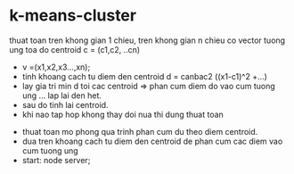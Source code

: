 # k-means-cluster
thuat toan tren khong gian 1 chieu, tren khong gian n chieu co vector tuong ung
 toa do centroid c = (c1,c2, ..cn)
   * v =(x1,x2,x3...,xn);
  * tinh khoang cach tu diem den centroid  d = canbac2 ((x1-c1)^2 +...) 
  * lay gia tri min d toi cac centroid => phan cum diem do vao cum tuong ung ... 
  lap lai den het.
  * sau do tinh lai centroid.
  * khi nao tap hop khong thay doi nua thi dung thuat toan
- thuat toan mo phong qua trinh phan cum du theo diem centroid.
- dua tren khoang cach tu diem den centroid de phan cum cac diem vao cum tuong ung
- start: node server;
